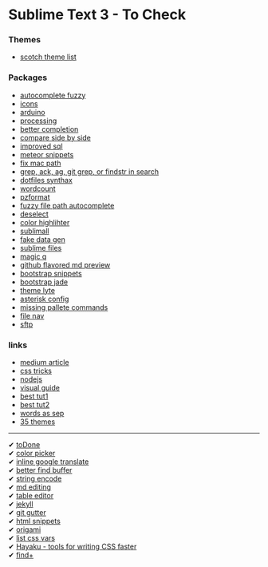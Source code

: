 Sublime Text 3 - To Check
==================================

### Themes
- [scotch theme list](http://scotch.io/bar-talk/the-best-sublime-text-3-themes-of-2014)

### Packages
- [autocomplete fuzzy](https://packagecontrol.io/packages/AutocompletionFuzzy)
- [icons](https://packagecontrol.io/packages/Icon%20Fonts)
- [arduino](https://packagecontrol.io/packages/Arduino-like%20IDE)
- [processing](https://packagecontrol.io/packages/Processing)
- [better completion](https://packagecontrol.io/packages/Better%20Completion)
- [compare side by side](https://sublime.wbond.net/packages/Compare%20Side-By-Side)
- [improved sql](https://sublime.wbond.net/packages/ImprovedSQL)
- [meteor snippets](https://sublime.wbond.net/packages/Meteor%20Snippets)
- [fix mac path](https://sublime.wbond.net/packages/Fix%20Mac%20Path)
- [grep, ack, ag, git grep, or findstr in search](https://sublime.wbond.net/packages/Search%20in%20Project)
- [dotfiles synthax](https://sublime.wbond.net/packages/Dotfiles%20Syntax%20Highlighting)
- [wordcount](https://sublime.wbond.net/packages/WordCount)
- [pzformat](https://sublime.wbond.net/packages/PzFormat)
- [fuzzy file path autocomplete](https://sublime.wbond.net/packages/FuzzyFilePath)
- [deselect](https://sublime.wbond.net/packages/Deselect)
- [color highlihter](https://sublime.wbond.net/packages/Color%20Highlighter)
- [sublimall](https://sublime.wbond.net/packages/Sublimall)
- [fake data gen](https://sublime.wbond.net/packages/FakeDataGenerator)
- [sublime files](https://sublime.wbond.net/packages/Sublime%20Files)
- [magic q](https://sublime.wbond.net/packages/MagiclessQuotes)
- [github flavored md preview](https://sublime.wbond.net/packages/GitHub%20Flavored%20Markdown%20Preview)
- [bootstrap snippets](https://sublime.wbond.net/packages/Twitter%20Bootstrap%20Snippets)
- [bootstrap jade](https://github.com/rs459/bootstrap3-jade-sublime-plugin)
- [theme lyte](https://sublime.wbond.net/packages/Theme%20-%20Lyte)
- [asterisk config](https://sublime.wbond.net/packages/Asterisk%20Config)
- [missing pallete commands](https://sublime.wbond.net/packages/Missing%20Palette%20Commands)
- [file nav](https://sublime.wbond.net/packages/File%20Navigator)
- [sftp](http://www.brentmountford.com/tutorials/sublime-text-2-sftp-setup-usage/)

### links

- [medium article](https://medium.com/design-notes/a-designers-sublime-text-setup-e3963f8d79da)
- [css tricks](http://css-tricks.com/sublime-text-front-end-developers/)
- [nodejs](http://scottksmith.com/blog/2014/09/29/3-essential-sublime-text-plugins-for-node-and-javascript-developers/)
- [visual guide](http://webdesign.tutsplus.com/articles/simple-visual-enhancements-for-better-coding-in-sublime-text--webdesign-18052)
- [best tut1](http://scotch.io/bar-talk/best-of-sublime-text-3-features-plugins-and-settings)
- [best tut2](http://scotch.io/series/the-complete-visual-guide-to-sublime-text-3)
- [words as sep](http://stackoverflow.com/questions/15906097/use-upper-case-as-word-separator-in-sublime-text-2/18395287#18395287)
- [35 themes](http://designbeep.com/2014/06/10/35-cool-sublime-text-themes/)

***

✔ [toDone](https://sublime.wbond.net/packages/ToDone) <br>
✔ [color picker](https://github.com/weslly/ColorPicker)<br/>
✔ [inline google translate](https://sublime.wbond.net/packages/Inline%20Google%20Translate)<br/>
✔ [better find buffer](https://sublime.wbond.net/packages/BetterFindBuffer)<br/>
✔ [string encode](https://sublime.wbond.net/packages/StringEncode)<br/>
✔ [md editing](https://sublime.wbond.net/packages/MarkdownEditing)<br/>
✔ [table editor](https://sublime.wbond.net/packages/Table%20Editor)<br/>
✔ [jekyll](https://sublime.wbond.net/packages/Jekyll)<br/>
✔ [git gutter](https://sublime.wbond.net/packages/GitGutter)<br/>
✔ [html snippets](https://sublime.wbond.net/packages/HTML%20Snippets)<br/>
✔ [origami](https://sublime.wbond.net/packages/Origami)<br/>
✔ [list css vars](https://sublime.wbond.net/packages/List%20stylesheet%20variables)<br/>
✔ [Hayaku - tools for writing CSS faster](https://sublime.wbond.net/packages/Hayaku%20-%20tools%20for%20writing%20CSS%20faster)<br/>
✔ [find+](https://sublime.wbond.net/packages/Find%2B%2B)<br/>
